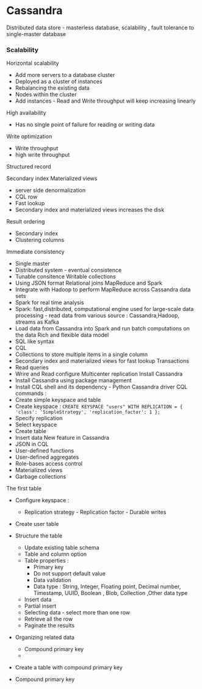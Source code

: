 # Cassandra 
Distributed data store - masterless database, scalability , fault tolerance to single-master database 

### Scalability 
Horizontal scalability 
+ Add more servers to a database cluster 
+ Deployed as a cluster of instances 
+ Rebalancing the existing data 
+ Nodes within the cluster 
+ Add instances - Read and Write throughput will keep increasing linearly

High availability 
+ Has no single point of failure for reading or writing data 

Write optimization 
+ Write throughput 
+ high write throughput 

Structured record 

Secondary index 
Materialized views 
+ server side denormalization 
+ CQL row 
+ Fast lookup 
+ Secondary index and materialized views increases the disk 

Result ordering 
+ Secondary index 
+ Clustering columns 

Immediate consistency 
+ Single master 
+ Distributed system - eventual consistence 
+ Tunable consitence 
Writable collections 
+ Using JSON format 
Relational joins 
MapReduce and Spark 
+ Integrate with Hadoop to perform MapReduce across Cassandra data sets 
+ Spark for real time analysis 
+ Spark: fast,distributed, computational engine used for large-scale data processing - read data from various source : Cassandra,Hadoop, streams as Kafka 
+ Load data from Cassandra into Spark and run batch computations on the data 
Rich and flexible data model 
+ SQL like syntax 
+ CQL 
+ Collections to store multiple items in a single column 
+ Secondary index and materialized views for fast lookup 
Transactions 
+ Read queries 
+ Wrire and Read configure 
Multicenter replication 
Install Cassandra 
+ Install Cassandra using package management 
+ Install CQL shell and its dependency - Python Cassandra driver 
CQL commands : 
+ Create simple keyspace and table 
+ Create keyspace : `CREATE KEYSPACE "users"
WITH REPLICATION = {
  'class': 'SimpleStrategy', 'replication_factor': 1
};` 
+ Specify replication 
+ Select keyspace 
+ Create table 
+ Insert data 
New feature in Cassandra 
+ JSON in CQL 
+ User-defined functions 
+ User-defined aggregates 
+ Role-bases access control 
+ Materialized views 
+ Garbage collections 




The first table 
+ Configure keyspace :
    + Replication strategy - Replication factor - Durable writes 
+ Create user table 
+ Structure the table 
    + Update existing table schema 
    + Table and column option
    + Table properties : 
        + Primary key 
        + Do not support default value 
        + Data validation 
        + Data type : String, Integer, Floating point, Decimal number, Timestamp, UUID, Boolean , Blob, Collection ,Other data type
    + Insert data 
    + Partial insert 
    + Selecting data - select more than one row
    + Retrieve all the row 
    + Paginate the results 


+ Organizing related data 
    + Compound primary key 
    + 
+ Create a table with compound primary key 
+ Compound primary key 